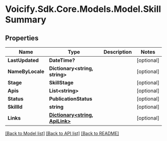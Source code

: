 # Voicify.Sdk.Core.Models.Model.SkillSummary
## Properties

Name | Type | Description | Notes
------------ | ------------- | ------------- | -------------
**LastUpdated** | **DateTime?** |  | [optional] 
**NameByLocale** | **Dictionary&lt;string, string&gt;** |  | [optional] 
**Stage** | **SkillStage** |  | [optional] 
**Apis** | **List&lt;string&gt;** |  | [optional] 
**Status** | **PublicationStatus** |  | [optional] 
**SkillId** | **string** |  | [optional] 
**Links** | [**Dictionary&lt;string, ApiLink&gt;**](ApiLink.md) |  | [optional] 

[[Back to Model list]](../README.md#documentation-for-models) [[Back to API list]](../README.md#documentation-for-api-endpoints) [[Back to README]](../README.md)

